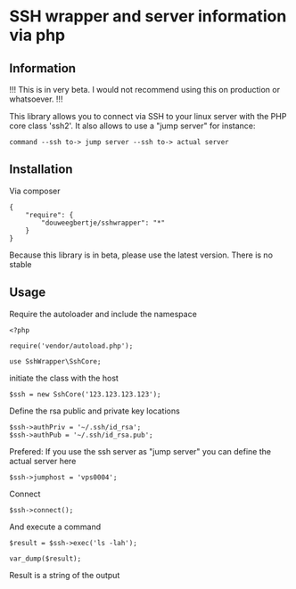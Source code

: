 # SSH wrapper and server information via php

## Information

!!! This is in very beta. I would not recommend using this on production or whatsoever. !!!

This library allows you to connect via SSH to your linux server with the PHP core class 'ssh2'.
It also allows to use a "jump server" for instance:

    command --ssh to-> jump server --ssh to-> actual server
    
    

## Installation

Via composer

    {
        "require": {
            "douweegbertje/sshwrapper": "*"
        }
    }

Because this library is in beta, please use the latest version. There is no stable

## Usage

Require the autoloader and include the namespace

    <?php
    
    require('vendor/autoload.php');
    
    use SshWrapper\SshCore;
    
initiate the class with the host
    
    $ssh = new SshCore('123.123.123.123');
    
Define the rsa public and private key locations
    
    $ssh->authPriv = '~/.ssh/id_rsa';
    $ssh->authPub = '~/.ssh/id_rsa.pub';
    
Prefered: If you use the ssh server as "jump server" you can define the actual server here
    
    $ssh->jumphost = 'vps0004';
    
Connect    
    
    $ssh->connect();
    
And execute a command
    
    $result = $ssh->exec('ls -lah');
    
    var_dump($result);
    
Result is a string of the output
